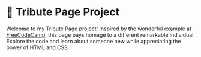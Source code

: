 #  🌟 Tribute Page Project 

Welcome to my Tribute Page project! Inspired by the wonderful example at [FreeCodeCamp](https://tribute-page.freecodecamp.rocks/), this page pays homage to a different remarkable individual. Explore the code and learn about someone new while appreciating the power of HTML and CSS.
